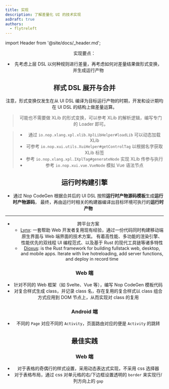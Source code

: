 ```yaml
---
title: 实现
description: 了解差量化 UI 的技术实现
asDraft: true
authors:
  - flytreleft
---
```


import Header from '@site/docs/\_header.md';

<Header />

实现要点：

- 先考虑上层 DSL 以何种规则进行差量，再考虑如何对差量结果做形式变换，并生成运行产物

## 样式 DSL 展开与合并


注意，形式变换仅发生在从 UI DSL 编译为目标运行产物的时期，开发和设计期均在 UI DSL
的结构上做差量运算。

> 可能也不需要做 XLib 的形式变换，可以参考 XLib 的解析逻辑，编写专门的 Loader 即可。

> - 通过 `io.nop.xlang.xpl.xlib.XplLibHelper#loadLib` 可以动态加载 XLib
> - 可参考 `io.nop.xui.utils.XuiHelper#getControlTag` 以根据名字获取 XLib 标签
> - 参考 `io.nop.xlang.xpl.IXplTag#generateNode` 实现 XLib 传参与执行
> - 参考 `io.nop.xui.vue.VueNode` 模拟 Vue 语法节点

## 运行时构建引擎

- 通过 Nop CodeGen 根据合并后的 UI DSL 按照**运行时产物源码模板**生成**运行时产物源码**，
  最终，再由运行时相关的构建器编译出目标环境可执行的**运行时产物**
- -----
- 跨平台方案
  - [Lynx](https://lynxjs.org/zh/index.html):
    一套帮助 Web 开发者复用现有经验，通过一份代码同时构建移动端原生界面与 Web 端界面的技术方案。
    有着高性能、多功能的渲染引擎、性能优先的双线程 UI 编程范式、以及基于 Rust 的现代工具链等诸多特性
  - [Dioxus](https://dioxuslabs.com/):
    is the Rust framework for building fullstack web, desktop, and mobile apps.
    Iterate with live hotreloading, add server functions, and deploy in record time

### Web 端

- 针对不同的 Web 框架（如 Svelte、Vue 等），编写 Nop CodeGen 模板代码
- 对复合样式生成 class，并记录 class 名，存在复用的复合样式以
  class 组合方式应用到 DOM 节点上，从而实现对 class 的复用

### Android 端

- 不同的 `Page` 对应不同的 `Activity`，页面路由对应的便是 `Activity` 的跳转

## 最佳实践

### Web 端

- 对于表格的奇偶行的样式设置，采用动态表达式实现，不采用 css 选择器
- 对于表格布局，通过 css 对单元格的右/下边框设置透明的 `border` 来实现行/列方向上的 `gap`
